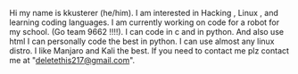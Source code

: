 Hi my name is kkusterer (he/him).
 I am interested in Hacking , Linux , and learning coding languages.
 I am currently working on code for a robot for my school. (Go team 9662 !!!!).
 I can code in c and in python. And also use html
 I can personally code the best in python.
 I can use almost any linux distro.
 I like Manjaro and Kali the best.
 If you need to contact me plz contact me at "deletethis217@gmail.com".
